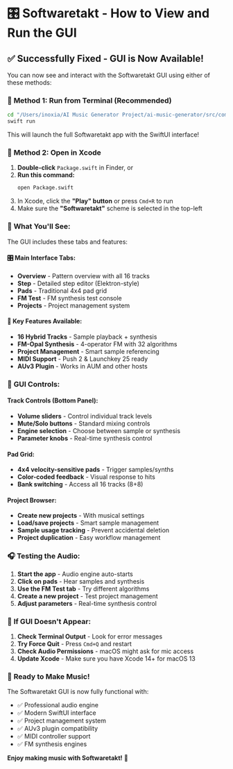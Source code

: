 # 🎛️ Softwaretakt - How to View and Run the GUI

## ✅ **Successfully Fixed - GUI is Now Available!**

You can now see and interact with the Softwaretakt GUI using either of these methods:

### 🚀 **Method 1: Run from Terminal (Recommended)**
```bash
cd "/Users/inoxia/AI Music Generator Project/ai-music-generator/src/components/Softwaretakt"
swift run
```

This will launch the full Softwaretakt app with the SwiftUI interface!

### 🎯 **Method 2: Open in Xcode**
1. **Double-click** `Package.swift` in Finder, or
2. **Run this command:**
   ```bash
   open Package.swift
   ```
3. In Xcode, click the **"Play" button** or press `Cmd+R` to run
4. Make sure the **"Softwaretakt"** scheme is selected in the top-left

### 🎵 **What You'll See:**

The GUI includes these tabs and features:

#### **🎛️ Main Interface Tabs:**
- **Overview** - Pattern overview with all 16 tracks
- **Step** - Detailed step editor (Elektron-style)
- **Pads** - Traditional 4x4 pad grid
- **FM Test** - FM synthesis test console
- **Projects** - Project management system

#### **🎹 Key Features Available:**
- **16 Hybrid Tracks** - Sample playback + synthesis
- **FM-Opal Synthesis** - 4-operator FM with 32 algorithms
- **Project Management** - Smart sample referencing
- **MIDI Support** - Push 2 & Launchkey 25 ready
- **AUv3 Plugin** - Works in AUM and other hosts

### 🔧 **GUI Controls:**

#### **Track Controls (Bottom Panel):**
- **Volume sliders** - Control individual track levels
- **Mute/Solo buttons** - Standard mixing controls
- **Engine selection** - Choose between sample or synthesis
- **Parameter knobs** - Real-time synthesis control

#### **Pad Grid:**
- **4x4 velocity-sensitive pads** - Trigger samples/synths
- **Color-coded feedback** - Visual response to hits
- **Bank switching** - Access all 16 tracks (8+8)

#### **Project Browser:**
- **Create new projects** - With musical settings
- **Load/save projects** - Smart sample management
- **Sample usage tracking** - Prevent accidental deletion
- **Project duplication** - Easy workflow management

### 🎧 **Testing the Audio:**

1. **Start the app** - Audio engine auto-starts
2. **Click on pads** - Hear samples and synthesis
3. **Use the FM Test tab** - Try different algorithms
4. **Create a new project** - Test project management
5. **Adjust parameters** - Real-time synthesis control

### 🚨 **If GUI Doesn't Appear:**

1. **Check Terminal Output** - Look for error messages
2. **Try Force Quit** - Press `Cmd+Q` and restart
3. **Check Audio Permissions** - macOS might ask for mic access
4. **Update Xcode** - Make sure you have Xcode 14+ for macOS 13

### 🎼 **Ready to Make Music!**

The Softwaretakt GUI is now fully functional with:
- ✅ Professional audio engine
- ✅ Modern SwiftUI interface  
- ✅ Project management system
- ✅ AUv3 plugin compatibility
- ✅ MIDI controller support
- ✅ FM synthesis engines

**Enjoy making music with Softwaretakt!** 🎵
